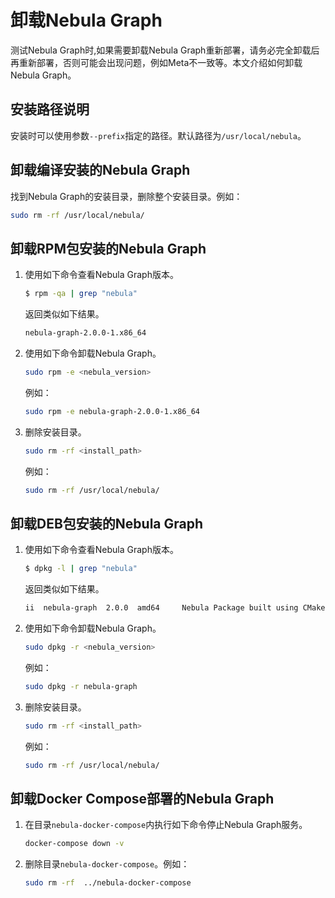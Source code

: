 # 卸载Nebula Graph

测试Nebula Graph时,如果需要卸载Nebula Graph重新部署，请务必完全卸载后再重新部署，否则可能会出现问题，例如Meta不一致等。本文介绍如何卸载Nebula Graph。

## 安装路径说明

安装时可以使用参数`--prefix`指定的路径。默认路径为`/usr/local/nebula`。

## 卸载编译安装的Nebula Graph

找到Nebula Graph的安装目录，删除整个安装目录。例如：

```bash
sudo rm -rf /usr/local/nebula/
```

## 卸载RPM包安装的Nebula Graph

1. 使用如下命令查看Nebula Graph版本。

    ```bash
    $ rpm -qa | grep "nebula"
    ```

    返回类似如下结果。

    ```bash
    nebula-graph-2.0.0-1.x86_64
    ```

2. 使用如下命令卸载Nebula Graph。

    ```bash
    sudo rpm -e <nebula_version>
    ```

    例如：

    ```bash
    sudo rpm -e nebula-graph-2.0.0-1.x86_64
    ```

3. 删除安装目录。

    ```bash
    sudo rm -rf <install_path>
    ```

    例如：

    ```bash
    sudo rm -rf /usr/local/nebula/
    ```

## 卸载DEB包安装的Nebula Graph

1. 使用如下命令查看Nebula Graph版本。

    ```bash
    $ dpkg -l | grep "nebula"
    ```

    返回类似如下结果。

    ```bash
    ii  nebula-graph  2.0.0  amd64     Nebula Package built using CMake
    ```

2. 使用如下命令卸载Nebula Graph。

    ```bash
    sudo dpkg -r <nebula_version>
    ```

    例如：

    ```bash
    sudo dpkg -r nebula-graph
    ```

3. 删除安装目录。

    ```bash
    sudo rm -rf <install_path>
    ```

    例如：

    ```bash
    sudo rm -rf /usr/local/nebula/
    ```

## 卸载Docker Compose部署的Nebula Graph

1. 在目录`nebula-docker-compose`内执行如下命令停止Nebula Graph服务。

    ```bash
    docker-compose down -v
    ```

2. 删除目录`nebula-docker-compose`。例如：

    ```bash
    sudo rm -rf  ../nebula-docker-compose
    ```
